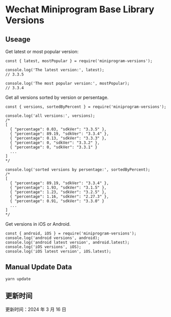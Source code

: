 
# Wechat Miniprogram Base Library Versions

## Useage

Get latest or most popular version:

```;
const { latest, mostPopular } = require('miniprogram-versions');

console.log('The latest version:', latest);
// 3.3.5

console.log('The most popular version:', mostPopular);
// 3.3.4

```

Get all versions sorted by version or persentage.

```
const { versions, sortedByPercent } = require('miniprogram-versions');

console.log('all versions:', versions);
/*
[
  { "percentage": 0.03, "sdkVer": "3.3.5" },
  { "percentage": 89.19, "sdkVer": "3.3.4" },
  { "percentage": 0.13, "sdkVer": "3.3.3" },
  { "percentage": 0, "sdkVer": "3.3.2" },
  { "percentage": 0, "sdkVer": "3.3.1" }
  ...
]
*/

console.log('sorted versions by persentage:', sortedByPercent);
/*
[
  { "percentage": 89.19, "sdkVer": "3.3.4" },
  { "percentage": 1.93, "sdkVer": "3.1.5" },
  { "percentage": 1.23, "sdkVer": "3.2.5" },
  { "percentage": 1.16, "sdkVer": "2.27.3" },
  { "percentage": 0.91, "sdkVer": "3.3.0" }
  ...
]
*/
```

Get versions in iOS or Android.

```
const { android, iOS } = require('miniprogram-versions');
console.log('android versions', android);
console.log('android latest version', android.latest);
console.log('iOS versions', iOS);
console.log('iOS latest version', iOS.latest);
```

## Manual Update Data

```
yarn update
```

## 更新时间

更新时间：2024 年 3 月 16 日
